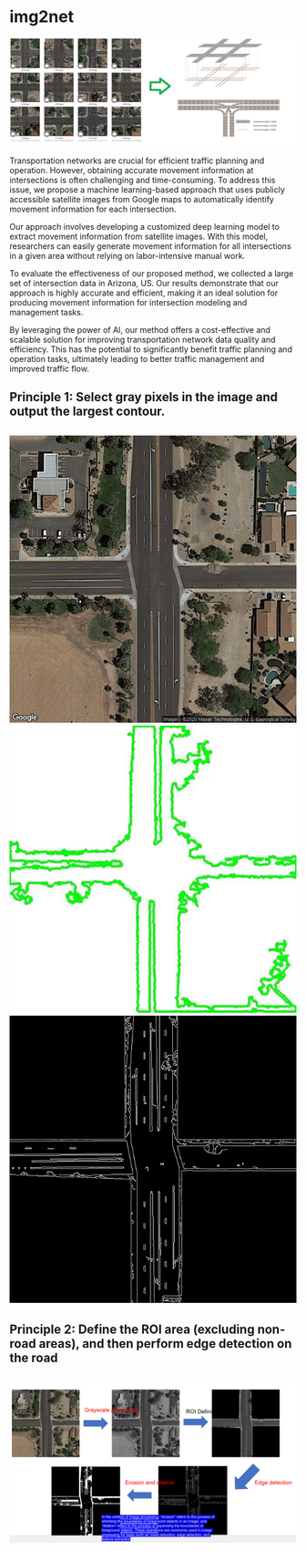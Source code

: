 # img2net

![](media/1181c0d8c135e350bb363eb2c6667e9f.png)

Transportation networks are crucial for efficient traffic planning and
operation. However, obtaining accurate movement information at intersections is
often challenging and time-consuming. To address this issue, we propose a
machine learning-based approach that uses publicly accessible satellite images
from Google maps to automatically identify movement information for each
intersection.

Our approach involves developing a customized deep learning model to extract
movement information from satellite images. With this model, researchers can
easily generate movement information for all intersections in a given area
without relying on labor-intensive manual work.

To evaluate the effectiveness of our proposed method, we collected a large set
of intersection data in Arizona, US. Our results demonstrate that our approach
is highly accurate and efficient, making it an ideal solution for producing
movement information for intersection modeling and management tasks.

By leveraging the power of AI, our method offers a cost-effective and scalable
solution for improving transportation network data quality and efficiency. This
has the potential to significantly benefit traffic planning and operation tasks,
ultimately leading to better traffic management and improved traffic flow.

## Principle 1: Select gray pixels in the image and output the largest contour.

## ![Map Description automatically generated](media/dcafd2b81039dcfc0ecc2f68ee682001.PNG)![Icon Description automatically generated with medium confidence](media/4f216ee79908dec2161b45b166c7f9f9.jpeg)![A picture containing text Description automatically generated](media/1fdf27431c11cf33859db9d022e41048.png)

## Principle 2: Define the ROI area (excluding non-road areas), and then perform edge detection on the road

## ![A picture containing graphical user interface Description automatically generated](media/4bad053564563570ffed1cdd2fe4f2a9.png)
